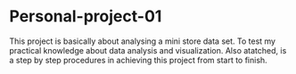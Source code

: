 ﻿# Personal-project-01
This project is basically about analysing a mini store data set. To test my practical knowledge about data analysis and visualization. 
Also atatched, is a step by step procedures in achieving this project from start to finish.
